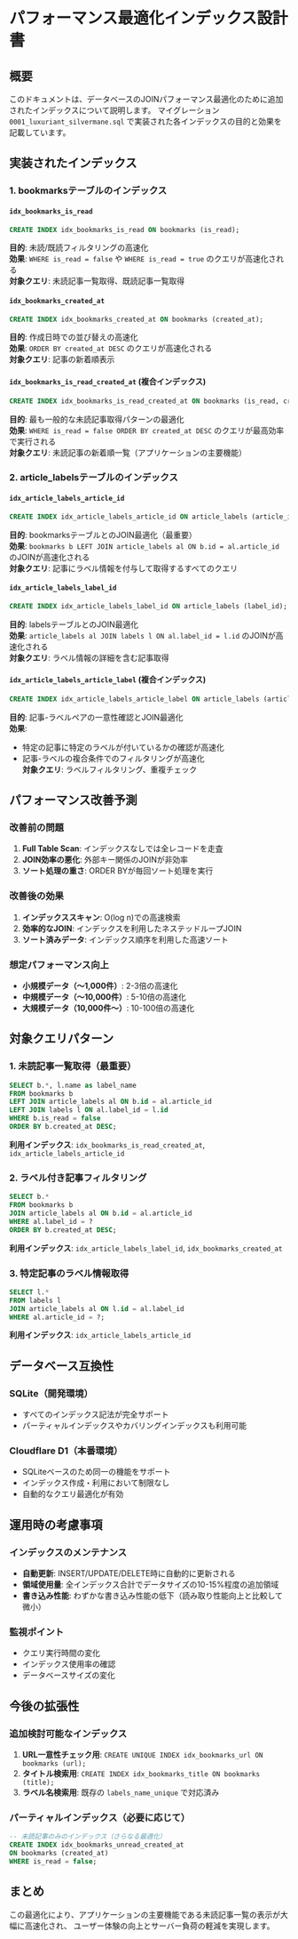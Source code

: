 # パフォーマンス最適化インデックス設計書

## 概要
このドキュメントは、データベースのJOINパフォーマンス最適化のために追加されたインデックスについて説明します。
マイグレーション `0001_luxuriant_silvermane.sql` で実装された各インデックスの目的と効果を記載しています。

## 実装されたインデックス

### 1. bookmarksテーブルのインデックス

#### `idx_bookmarks_is_read`
```sql
CREATE INDEX idx_bookmarks_is_read ON bookmarks (is_read);
```
**目的**: 未読/既読フィルタリングの高速化  
**効果**: `WHERE is_read = false` や `WHERE is_read = true` のクエリが高速化される  
**対象クエリ**: 未読記事一覧取得、既読記事一覧取得

#### `idx_bookmarks_created_at`
```sql
CREATE INDEX idx_bookmarks_created_at ON bookmarks (created_at);
```
**目的**: 作成日時での並び替えの高速化  
**効果**: `ORDER BY created_at DESC` のクエリが高速化される  
**対象クエリ**: 記事の新着順表示

#### `idx_bookmarks_is_read_created_at` (複合インデックス)
```sql
CREATE INDEX idx_bookmarks_is_read_created_at ON bookmarks (is_read, created_at);
```
**目的**: 最も一般的な未読記事取得パターンの最適化  
**効果**: `WHERE is_read = false ORDER BY created_at DESC` のクエリが最高効率で実行される  
**対象クエリ**: 未読記事の新着順一覧（アプリケーションの主要機能）

### 2. article_labelsテーブルのインデックス

#### `idx_article_labels_article_id`
```sql
CREATE INDEX idx_article_labels_article_id ON article_labels (article_id);
```
**目的**: bookmarksテーブルとのJOIN最適化（最重要）  
**効果**: `bookmarks b LEFT JOIN article_labels al ON b.id = al.article_id` のJOINが高速化される  
**対象クエリ**: 記事にラベル情報を付与して取得するすべてのクエリ

#### `idx_article_labels_label_id`
```sql
CREATE INDEX idx_article_labels_label_id ON article_labels (label_id);
```
**目的**: labelsテーブルとのJOIN最適化  
**効果**: `article_labels al JOIN labels l ON al.label_id = l.id` のJOINが高速化される  
**対象クエリ**: ラベル情報の詳細を含む記事取得

#### `idx_article_labels_article_label` (複合インデックス)
```sql
CREATE INDEX idx_article_labels_article_label ON article_labels (article_id, label_id);
```
**目的**: 記事-ラベルペアの一意性確認とJOIN最適化  
**効果**: 
- 特定の記事に特定のラベルが付いているかの確認が高速化
- 記事-ラベルの複合条件でのフィルタリングが高速化  
**対象クエリ**: ラベルフィルタリング、重複チェック

## パフォーマンス改善予測

### 改善前の問題
1. **Full Table Scan**: インデックスなしでは全レコードを走査
2. **JOIN効率の悪化**: 外部キー関係のJOINが非効率
3. **ソート処理の重さ**: ORDER BYが毎回ソート処理を実行

### 改善後の効果
1. **インデックススキャン**: O(log n)での高速検索
2. **効率的なJOIN**: インデックスを利用したネステッドループJOIN
3. **ソート済みデータ**: インデックス順序を利用した高速ソート

### 想定パフォーマンス向上
- **小規模データ（～1,000件）**: 2-3倍の高速化
- **中規模データ（～10,000件）**: 5-10倍の高速化  
- **大規模データ（10,000件～）**: 10-100倍の高速化

## 対象クエリパターン

### 1. 未読記事一覧取得（最重要）
```sql
SELECT b.*, l.name as label_name
FROM bookmarks b
LEFT JOIN article_labels al ON b.id = al.article_id
LEFT JOIN labels l ON al.label_id = l.id
WHERE b.is_read = false
ORDER BY b.created_at DESC;
```
**利用インデックス**: `idx_bookmarks_is_read_created_at`, `idx_article_labels_article_id`

### 2. ラベル付き記事フィルタリング
```sql
SELECT b.*
FROM bookmarks b
JOIN article_labels al ON b.id = al.article_id
WHERE al.label_id = ?
ORDER BY b.created_at DESC;
```
**利用インデックス**: `idx_article_labels_label_id`, `idx_bookmarks_created_at`

### 3. 特定記事のラベル情報取得
```sql
SELECT l.*
FROM labels l
JOIN article_labels al ON l.id = al.label_id
WHERE al.article_id = ?;
```
**利用インデックス**: `idx_article_labels_article_id`

## データベース互換性

### SQLite（開発環境）
- すべてのインデックス記法が完全サポート
- パーティャルインデックスやカバリングインデックスも利用可能

### Cloudflare D1（本番環境）
- SQLiteベースのため同一の機能をサポート
- インデックス作成・利用において制限なし
- 自動的なクエリ最適化が有効

## 運用時の考慮事項

### インデックスのメンテナンス
- **自動更新**: INSERT/UPDATE/DELETE時に自動的に更新される
- **領域使用量**: 全インデックス合計でデータサイズの10-15%程度の追加領域
- **書き込み性能**: わずかな書き込み性能の低下（読み取り性能向上と比較して微小）

### 監視ポイント
- クエリ実行時間の変化
- インデックス使用率の確認
- データベースサイズの変化

## 今後の拡張性

### 追加検討可能なインデックス
1. **URL一意性チェック用**: `CREATE UNIQUE INDEX idx_bookmarks_url ON bookmarks (url);`
2. **タイトル検索用**: `CREATE INDEX idx_bookmarks_title ON bookmarks (title);`
3. **ラベル名検索用**: 既存の `labels_name_unique` で対応済み

### パーティャルインデックス（必要に応じて）
```sql
-- 未読記事のみのインデックス（さらなる最適化）
CREATE INDEX idx_bookmarks_unread_created_at 
ON bookmarks (created_at) 
WHERE is_read = false;
```

## まとめ
この最適化により、アプリケーションの主要機能である未読記事一覧の表示が大幅に高速化され、
ユーザー体験の向上とサーバー負荷の軽減を実現します。